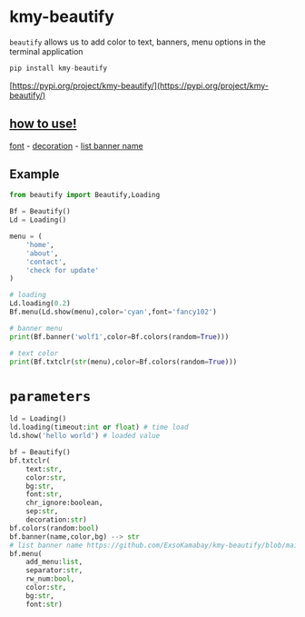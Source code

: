 # kmy-beautify

``beautify`` allows us to add color to text, banners, menu options in the terminal application

```python
pip install kmy-beautify
```
[https://pypi.org/project/kmy-beautify/](https://pypi.org/project/kmy-beautify/)

## [how to use!](https://www.youtube.com/watch?v=vmDmQvQ00D4)

[font](https://www.4r7.ir/FontList.html) - [decoration](https://www.4r7.ir/DecorList.html) - [list banner name](https://github.com/ExsoKamabay/kmy-beautify/blob/main/list_banners_name)

## Example

```python
from beautify import Beautify,Loading

Bf = Beautify()
Ld = Loading()

menu = (
    'home',
    'about',
    'contact',
    'check for update'
)

# loading
Ld.loading(0.2)
Bf.menu(Ld.show(menu),color='cyan',font='fancy102')

# banner menu
print(Bf.banner('wolf1',color=Bf.colors(random=True)))

# text color
print(Bf.txtclr(str(menu),color=Bf.colors(random=True)))

```

# ``parameters``

```python
ld = Loading()
ld.loading(timeout:int or float) # time load
ld.show('hello world') # loaded value

bf = Beautify()
bf.txtclr(
    text:str,
    color:str,
    bg:str,
    font:str,
    chr_ignore:boolean,
    sep:str,
    decoration:str)
bf.colors(random:bool)
bf.banner(name,color,bg) --> str
# list banner name https://github.com/ExsoKamabay/kmy-beautify/blob/main/list_banners_name
bf.menu(
    add_menu:list,
    separator:str,
    rw_num:bool,
    color:str,
    bg:str,
    font:str)
```
